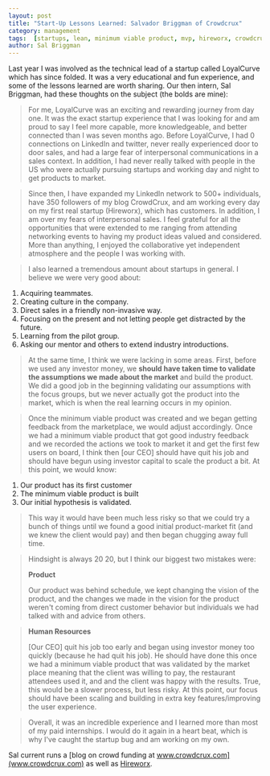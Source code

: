 ```yaml
---
layout: post
title: "Start-Up Lessons Learned: Salvador Briggman of Crowdcrux"
category: management
tags:  [startups, lean, minimum viable product, mvp, hireworx, crowdcrux]
author: Sal Briggman
---
```


Last year I was involved as the technical lead of a startup called LoyalCurve which has since folded. It was a very educational and fun experience, and some of the lessons learned are worth sharing. Our then intern, Sal Briggman, had these thoughts on the subject (the bolds are mine):

> For me, LoyalCurve was an exciting and rewarding journey from day one. It was the exact startup experience that I was looking for and am proud to say I feel more capable, more knowledgeable, and better connected than I was seven months ago. Before LoyalCurve, I had 0 connections on LinkedIn and twitter, never really experienced door to door sales, and had a large fear of interpersonal communications in a sales context. In addition, I had never really talked with people in the US who were actually pursuing startups and working day and night to get products to market.

> Since then, I have expanded my LinkedIn network to 500+ individuals, have 350 followers of my blog CrowdCrux, and am working every day on my first real startup (Hireworx), which has customers. In addition, I am over my fears of interpersonal sales. I feel grateful for all the opportunities that were extended to me ranging from attending networking events to having my product ideas valued and considered. More than anything, I enjoyed the collaborative yet independent atmosphere and the people I was working with.

> I also learned a tremendous amount about startups in general. I believe we were very good about:
>
1. Acquiring teammates.
2. Creating culture in the company.
3. Direct sales in a friendly non-invasive way.
4. Focusing on the present and not letting people get distracted by the future.
5. Learning from the pilot group.
6. Asking our mentor and others to extend industry introductions.

> At the same time, I think we were lacking in some areas. First, before we used any investor money, we **should have taken time to validate the assumptions we made about the market** and build the product. We did a good job in the beginning validating our assumptions with the focus groups, but we never actually got the product into the market, which is when the real learning occurs in my opinion.

> Once the minimum viable product was created and we began getting feedback from the marketplace, we would adjust accordingly. Once we had a minimum viable product that got good industry feedback and we recorded the actions we took to market it and get the first few users on board, I think then [our CEO] should have quit his job and should have begun using investor capital to scale the product a bit. At this point, we would know:
>
1. Our product has its first customer
2. The minimum viable product is built
3. Our initial hypothesis is validated.

> This way it would have been much less risky so that we could try a bunch of things until we found a good initial product-market fit (and we knew the client would pay) and then began chugging away full time.

> Hindsight is always 20 20, but I think our biggest two mistakes were:
>
> **Product**
>
> Our product was behind schedule, we kept changing the vision of the product, and the changes we made in the vision for the product weren't coming from direct customer behavior but individuals we had talked with and advice from others.

> **Human Resources**
>
> [Our CEO] quit his job too early and began using investor money too quickly (because he had quit his job). He should have done this once we had a minimum viable product that was validated by the market place meaning that the client was willing to pay, the restaurant attendees used it, and and the client was happy with the results. True, this would be a slower process, but less risky. At this point, our focus should have been scaling and building in extra key features/improving the user experience.

> Overall, it was an incredible experience and I learned more than most of my paid internships. I would do it again in a heart beat, which is why I've caught the startup bug and am working on my own.

Sal current runs a [blog on crowd funding at www.crowdcrux.com](www.crowdcrux.com) as well as [Hireworx](Hireworx).
